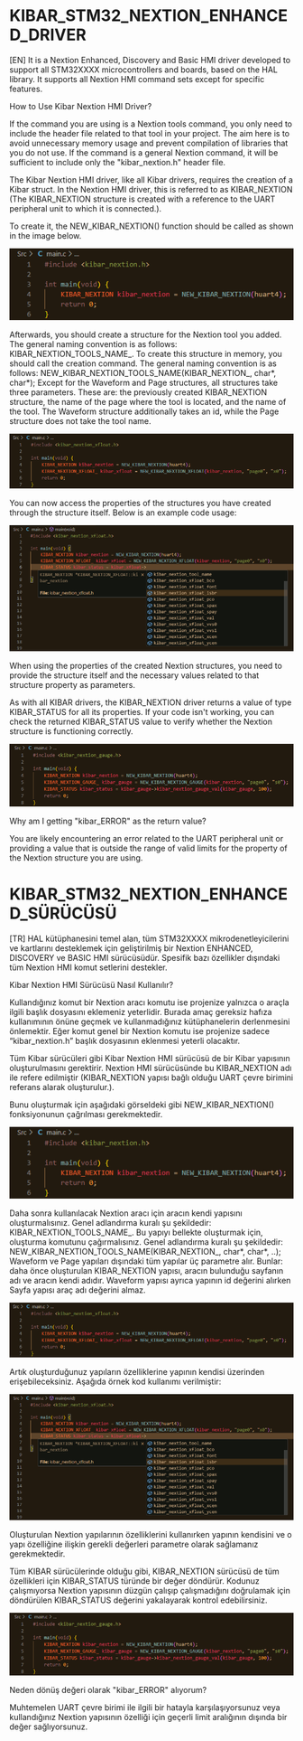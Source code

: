 # KIBAR_STM32_NEXTION_ENHANCED_DRIVER
[EN]
It is a Nextion Enhanced, Discovery and Basic HMI driver developed to support all STM32XXXX microcontrollers and boards, based on the HAL library. It supports all Nextion HMI command sets except for specific features.

How to Use Kibar Nextion HMI Driver?

If the command you are using is a Nextion tools command, you only need to include the header file related to that tool in your project. The aim here is to avoid unnecessary memory usage and prevent compilation of libraries that you do not use. If the command is a general Nextion command, it will be sufficient to include only the "kibar_nextion.h" header file.

The Kibar Nextion HMI driver, like all Kibar drivers, requires the creation of a Kibar struct. In the Nextion HMI driver, this is referred to as KIBAR_NEXTION (The KIBAR_NEXTION structure is created with a reference to the UART peripheral unit to which it is connected.).

To create it, the NEW_KIBAR_NEXTION() function should be called as shown in the image below.

<img src="Images/IMAGE1.png" width="auto">

Afterwards, you should create a structure for the Nextion tool you added. The general naming convention is as follows: KIBAR_NEXTION_TOOLS_NAME_. To create this structure in memory, you should call the creation command. The general naming convention is as follows: NEW_KIBAR_NEXTION_TOOLS_NAME(KIBAR_NEXTION_, char*, char*); Except for the Waveform and Page structures, all structures take three parameters. These are: the previously created KIBAR_NEXTION structure, the name of the page where the tool is located, and the name of the tool. The Waveform structure additionally takes an id, while the Page structure does not take the tool name.

<img src="Images/IMAGE2.png" width="auto">

You can now access the properties of the structures you have created through the structure itself. Below is an example code usage:

<img src="Images/IMAGE3.png" width="auto">

When using the properties of the created Nextion structures, you need to provide the structure itself and the necessary values related to that structure property as parameters.

As with all KIBAR drivers, the KIBAR_NEXTION driver returns a value of type KIBAR_STATUS for all its properties. If your code isn't working, you can check the returned KIBAR_STATUS value to verify whether the Nextion structure is functioning correctly.

<img src="Images/IMAGE4.png" width="auto">

Why am I getting "kibar_ERROR" as the return value?

You are likely encountering an error related to the UART peripheral unit or providing a value that is outside the range of valid limits for the property of the Nextion structure you are using.

# KIBAR_STM32_NEXTION_ENHANCED_SÜRÜCÜSÜ
[TR]
HAL kütüphanesini temel alan, tüm STM32XXXX mikrodenetleyicilerini ve kartlarını desteklemek için geliştirilmiş bir Nextion ENHANCED, DISCOVERY ve BASIC HMI sürücüsüdür. Spesifik bazı özellikler dışındaki tüm Nextion HMI komut setlerini destekler.

Kibar Nextion HMI Sürücüsü Nasıl Kullanılır?

Kullandığınız komut bir Nextion aracı komutu ise projenize yalnızca o araçla ilgili başlık dosyasını eklemeniz yeterlidir. Burada amaç gereksiz hafıza kullanımının önüne geçmek ve kullanmadığınız kütüphanelerin derlenmesini önlemektir. Eğer komut genel bir Nextion komutu ise projenize sadece “kibar_nextion.h” başlık dosyasının eklenmesi yeterli olacaktır.

Tüm Kibar sürücüleri gibi Kibar Nextion HMI sürücüsü de bir Kibar yapısının oluşturulmasını gerektirir. Nextion HMI sürücüsünde bu KIBAR_NEXTION adı ile refere edilmiştir (KIBAR_NEXTION yapısı bağlı olduğu UART çevre birimini referans alarak oluşturulur.).

Bunu oluşturmak için aşağıdaki görseldeki gibi NEW_KIBAR_NEXTION() fonksiyonunun çağrılması gerekmektedir.

<img src="Images/IMAGE1.png" width="auto">

Daha sonra kullanılacak Nextion aracı için aracın kendi yapısını oluşturmalısınız. Genel adlandırma kuralı şu şekildedir: KIBAR_NEXTION_TOOLS_NAME_. Bu yapıyı bellekte oluşturmak için, oluşturma komutunu çağırmalısınız. Genel adlandırma kuralı şu şekildedir: NEW_KIBAR_NEXTION_TOOLS_NAME(KIBAR_NEXTION_, char*, char*, ..); Waveform ve Page yapıları dışındaki tüm yapılar üç parametre alır. Bunlar: daha önce oluşturulan KIBAR_NEXTION yapısı, aracın bulunduğu sayfanın adı ve aracın kendi adıdır. Waveform yapısı ayrıca yapının id değerini alırken Sayfa yapısı araç adı değerini almaz.

<img src="Images/IMAGE2.png" width="auto">

Artık oluşturduğunuz yapıların özelliklerine yapının kendisi üzerinden erişebileceksiniz. Aşağıda örnek kod kullanımı verilmiştir:

<img src="Images/IMAGE3.png" width="auto">

Oluşturulan Nextion yapılarının özelliklerini kullanırken yapının kendisini ve o yapı özelliğine ilişkin gerekli değerleri parametre olarak sağlamanız gerekmektedir.

Tüm KIBAR sürücülerinde olduğu gibi, KIBAR_NEXTION sürücüsü de tüm özellikleri için KIBAR_STATUS türünde bir değer döndürür. Kodunuz çalışmıyorsa Nextion yapısının düzgün çalışıp çalışmadığını doğrulamak için döndürülen KIBAR_STATUS değerini yakalayarak kontrol edebilirsiniz.

<img src="Images/IMAGE4.png" width="auto">

Neden dönüş değeri olarak "kibar_ERROR" alıyorum?

Muhtemelen UART çevre birimi ile ilgili bir hatayla karşılaşıyorsunuz veya kullandığınız Nextion yapısının özelliği için geçerli limit aralığının dışında bir değer sağlıyorsunuz.
